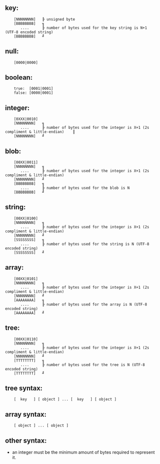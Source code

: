 ## key:
```
    [NNNNNNNN]   ╠ unsigned byte
    [BBBBBBBB]   ╗
       ....      ╠ number of bytes used for the key string is N+1 (UTF-8 encoded string)
    [BBBBBBBB]   ╝
```

## null:
```
    [0000|0000]
```

## boolean:
```
    true:  [0001|0001]
    false: [0000|0001]
```

## integer:
```
    [0XXX|0010] 
    [NNNNNNNN]   ╗
       ....      ╠ number of bytes used for the integer is X+1 (2s compliment & little-endian)    ║
    [NNNNNNNN]   ╝
```

## blob:
```
    [00XX|0011] 
    [NNNNNNNN]   ╗
       ....      ╠ number of bytes used for the integer is X+1 (2s compliment & little-endian)
    [NNNNNNNN]   ╝
    [BBBBBBBB]   ╗
       ....      ╠ number of bytes used for the blob is N
    [BBBBBBBB]   ╝
```

## string:
```
    [00XX|0100] 
    [NNNNNNNN]   ╗
       ....      ╠ number of bytes used for the integer is X+1 (2s compliment & little-endian)
    [NNNNNNNN]   ╝
    [SSSSSSSS]   ╗
       ....      ╠ number of bytes used for the string is N (UTF-8 encoded string)
    [SSSSSSSS]   ╝
```

## array:
```
    [00XX|0101] 
    [NNNNNNNN]   ╗
       ....      ╠ number of bytes used for the integer is X+1 (2s compliment & little-endian)
    [NNNNNNNN]   ╝
    [AAAAAAAA]   ╗
       ....      ╠ number of bytes used for the array is N (UTF-8 encoded string)
    [AAAAAAAA]   ╝
```

## tree:
```
    [00XX|0110] 
    [NNNNNNNN]   ╗
       ....      ╠ number of bytes used for the integer is X+1 (2s compliment & little-endian)
    [NNNNNNNN]   ╝
    [TTTTTTTT]   ╗
       ....      ╠ number of bytes used for the tree is N (UTF-8 encoded string)
    [TTTTTTTT]   ╝
```

## tree syntax:
```
    [  key   ] [ object ] ... [  key   ] [ object ]
```

## array syntax:
```
    [ object ] ... [ object ]
```

## other syntax:
* an integer must be the minimum amount of bytes required to represent it.